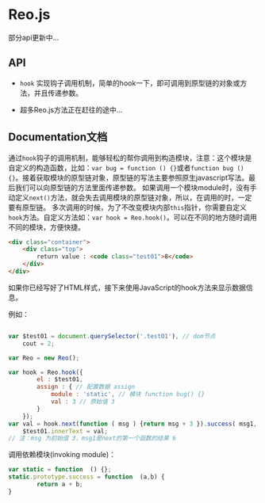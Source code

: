 # Reo.js
部分api更新中...
## API

- `hook` 实现钩子调用机制，简单的hook一下，即可调用到原型链的对象或方法，并且传递参数。

- 超多Reo.js方法正在赶往的途中...

## Documentation文档

通过`hook`钩子的调用机制，能够轻松的帮你调用到构造模块，注意：这个模块是自定义的构造函数，比如：`var bug = function () {}`或者`function bug () {}`。接着获取模块的原型链对象，原型链的写法主要参照原生javascript写法。最后我们可以向原型链的方法里面传递参数。
如果调用一个模块module时，没有手动定义`next()`方法，就会失去调用模块的原型链对象，所以，在调用的时，一定要有原型链。
多次调用的时候，为了不改变模块内部`this`指针，你需要自定义`hook`方法。自定义方法如：`var hook = Reo.hook()`。可以在不同的地方随时调用不同的模块，方便快捷。
```html
<div class="container">
    <div class="top">
        return value : <code class="test01">8</code>
    </div>
</div>
```
如果你已经写好了HTML样式，接下来使用JavaScript的hook方法来显示数据信息。

例如：
```js

var $test01 = document.querySelector('.test01'), // dom节点
    cout = 2;

var Reo = new Reo();

var hook = Reo.hook({
        el : $test01,
        assign : { // 配置数据 assign
            module : 'static', // 模块 function bug() {}
            val : 3 // 原始值 3
        }
    });
var val = hook.next(function ( msg ) {return msg + 3 }).success( msg1, $test01 ); // 输出 return : 8
    $test01.innerText = val;
// 注：msg 为初始值 3，msg1是next的第一个函数的结果 6
```
调用依赖模块(invoking module)：
```js
var static = function  () {};
static.prototype.success = function  (a,b) {
		return a + b;
}
```
